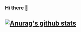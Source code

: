 ### Hi there 👋

## [![Anurag's github stats](https://github-readme-stats.vercel.app/api?username=developingash)](https://github.com/anuraghazra/github-readme-stats)

<!--
**developingash/developingash** is a ✨ _special_ ✨ repository because its `README.md` (this file) appears on your GitHub profile.

Here are some ideas to get you started:

- 🔭 I’m currently working on ...
- 🌱 I’m currently learning ...
- 👯 I’m looking to collaborate on ...
- 🤔 I’m looking for help with ...
- 💬 Ask me about ...
- 📫 How to reach me: ...
- 😄 Pronouns: ...
- ⚡ Fun fact: ...
-->
